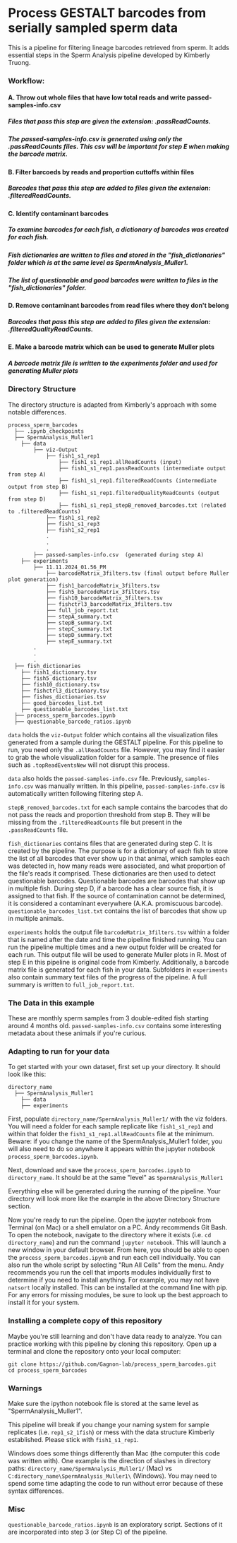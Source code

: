 # Process GESTALT barcodes from serially sampled sperm data

This is a pipeline for filtering lineage barcodes retrieved from sperm. 
It adds essential steps in the Sperm Analysis pipeline developed by Kimberly Truong.

### Workflow: 
#### A. Throw out whole files that have low total reads and write passed-samples-info.csv
##### Files that pass this step are given the extension: .passReadCounts.
##### The passed-samples-info.csv is generated using only the .passReadCounts files. This csv will be important for step E when making the barcode matrix.
#### B. Filter barcoeds by reads and proportion cuttoffs within files
##### Barcodes that pass this step are added to files given the extension: .filteredReadCounts.
#### C. Identify contaminant barcodes
##### To examine barcodes for each fish, a dictionary of barcodes was created for each fish.
##### Fish dictionaries are written to files and stored in the "fish_dictionaries" folder which is at the same level as SpermAnalysis_Muller1.
##### The list of questionable and good barcodes were written to files in the "fish_dictionaries" folder.
#### D. Remove contaminant barcodes from read files where they don't belong 
##### Barcodes that pass this step are added to files given the extension: .filteredQualityReadCounts.
#### E. Make a barcode matrix which can be used to generate Muller plots
##### A barcode matrix file is written to the experiments folder and used for generating Muller plots

### Directory Structure
The directory structure is adapted from Kimberly's approach with some notable differences. 

```
process_sperm_barcodes
  ├── .ipynb_checkpoints
  ├── SpermAnalysis_Muller1
  	├── data
  		├── viz-Output
  			├── fish1_s1_rep1
				├── fish1_s1_rep1.allReadCounts (input)
				├── fish1_s1_rep1.passReadCounts (intermediate output from step A)
				├── fish1_s1_rep1.filteredReadCounts (intermediate output from step B)
				├── fish1_s1_rep1.filteredQualityReadCounts (output from step D)
				├── fish1_s1_rep1_stepB_removed_barcodes.txt (related to .filteredReadCounts)
			├── fish1_s1_rep2
			├── fish1_s1_rep3
			├── fish1_s2_rep1
			.
			.
			.
    	├── passed-samples-info.csv  (generated during step A)
  	├── experiments
  		├── 11.11.2024_01.56_PM
  			├── barcodeMatrix_3filters.tsv (final output before Muller plot generation)
  			├── fish1_barcodeMatrix_3filters.tsv
  			├── fish5_barcodeMatrix_3filters.tsv
  			├── fish10_barcodeMatrix_3filters.tsv
  			├── fishctrl3_barcodeMatrix_3filters.tsv
  			├── full_job_report.txt
  			├── stepA_summary.txt
  			├── stepB_summary.txt
  			├── stepC_summary.txt
  			├── stepD_summary.txt
  			├── stepE_summary.txt
  		.
  		.
  		.
  ├── fish_dictionaries
  	├── fish1_dictionary.tsv
  	├── fish5_dictionary.tsv
  	├── fish10_dictionary.tsv
  	├── fishctrl3_dictionary.tsv
  	├── fishes_dictionaries.tsv
  	├── good_barcodes_list.txt
  	├── questionable_barcodes_list.txt
  ├── process_sperm_barcodes.ipynb
  ├── questionable_barcode_ratios.ipynb
```

`data` holds the `viz-Output` folder which contains all the visualization files generated from a sample during the GESTALT pipeline. 
For this pipeline to run, you need only the `.allReadCounts` file. However, you may find it easier to grab the whole visualization folder for a sample. 
The presence of files such as `.topReadEventsNew` will not disrupt this process.  

`data` also holds the `passed-samples-info.csv` file. Previously, `samples-info.csv` was manually written. In this pipeline, `passed-samples-info.csv` is automatically written following filtering step A. 

`stepB_removed_barcodes.txt` for each sample contains the barcodes that do not pass the reads and proportion threshold from step B. They will be missing from the `.filteredReadCounts` file but present in the `.passReadCounts` file.

`fish_dictionaries` contains files that are generated during step C. It is created by the pipeline. The purpose is for a dictionary of each fish to store the list of all barcodes that ever show up in that animal, which samples each was detected in, how many reads were associated, and what proportion of the file's reads it comprised. These dictionaries are then used to detect questionable barcodes. 
Questionable barcodes are barcodes that show up in multiple fish. During step D, if a barcode has a clear source fish, it is assigned to that fish. If the source of contamination cannot be determined, it is considered a contaminant everywhere (A.K.A. promiscuous barcode). `questionable_barcodes_list.txt` contains the list of barcodes that show up in multiple animals. 

`experiments` holds the output file `barcodeMatrix_3filters.tsv` within a folder that is named after the date and time the pipeline finished running. You can run the pipeline multiple times and a new output folder will be created for each run. This output file will be used to generate Muller plots in R. Most of step E in this pipeline is original code from Kimberly. Additionally, a barcode matrix file is generated for each fish in your data. 
Subfolders in `experiments` also contain summary text files of the progress of the pipeline. A full summary is written to `full_job_report.txt`. 


### The Data in this example
These are monthly sperm samples from 3 double-edited fish starting around 4 months old. `passed-samples-info.csv` contains some interesting metadata about these animals if you're curious. 

### Adapting to run for your data

To get started with your own dataset, first set up your directory. It should look like this: 

```
directory_name
  ├── SpermAnalysis_Muller1 
  	├── data
  	├── experiments
```
First, populate `directory_name/SpermAnalysis_Muller1/` with the viz folders. You will need a folder for each sample replicate like `fish1_s1_rep1` and within that folder the `fish1_s1_rep1.allReadCounts` file at the minimum. 
Beware: if you change the name of the SpermAnalysis_Muller1 folder, you will also need to do so anywhere it appears within the jupyter notebook `process_sperm_barcodes.ipynb`. 

Next, download and save the `process_sperm_barcodes.ipynb` to `directory_name`. It should be at the same "level" as `SpermAnalysis_Muller1`

Everything else will be generated during the running of the pipeline. Your directory will look more like the example in the above Directory Structure section. 

Now you're ready to run the pipeline. Open the jupyter notebook from Terminal (on Mac) or a shell emulator on a PC. Andy recommends Git Bash. 
To open the notebook, navigate to the directory where it exists (i.e. `cd directory_name`) and run the command `jupyter notebook`. This will launch a new window in your default browser. 
From here, you should be able to open the `process_sperm_barcodes.ipynb` and run each cell individually. You can also run the whole script by selecting "Run All Cells" from the menu. 
Andy recommends you run the cell that imports modules individually first to determine if you need to install anything. For example, you may not have `natsort` locally installed. This can be installed at the command line with pip. For any errors for missing modules, be sure to look up the best approach to install it for your system. 

### Installing a complete copy of this repository
Maybe you're still learning and don't have data ready to analyze. You can practice working with this pipeline by cloning this repository. 
Open up a terminal and clone the repository onto your local computer: 
```
git clone https://github.com/Gagnon-lab/process_sperm_barcodes.git
cd process_sperm_barcodes
```

### Warnings 

Make sure the ipython notebook file is stored at the same level as "SpermAnalysis_Muller1".

This pipeline will break if you change your naming system for sample replicates (i.e. `rep1_s2_1fish`) or mess with the data structure Kimberly established.
Please stick with `fish1_s1_rep1`.

Windows does some things differently than Mac (the computer this code was written with). One example is the direction of slashes in directory paths: 
`directory_name/SpermAnalysis_Muller1/` (Mac) vs `C:directory_name\SpermAnalysis_Muller1\` (Windows). 
You may need to spend some time adapting the code to run without error because of these syntax differences. 

### Misc 
`questionable_barcode_ratios.ipynb` is an exploratory script. Sections of it are incorporated into step 3 (or Step C) of the pipeline. 